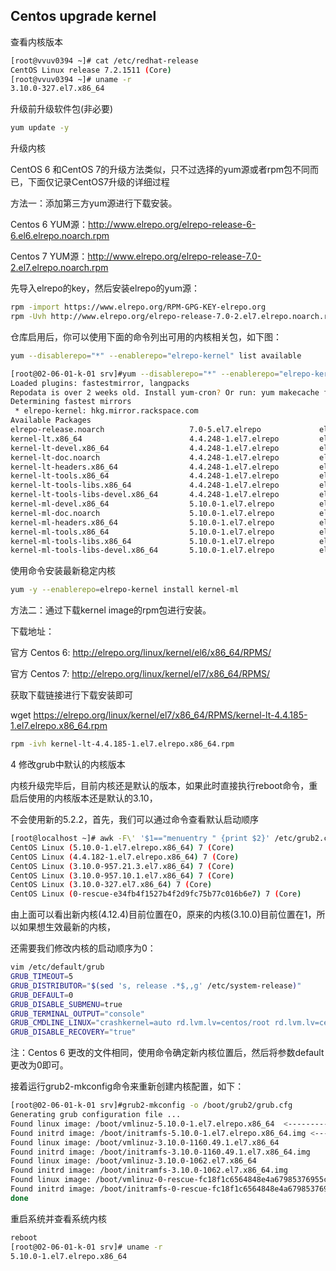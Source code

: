 ## Centos upgrade kernel

查看内核版本

```sh
[root@vvuv0394 ~]# cat /etc/redhat-release 
CentOS Linux release 7.2.1511 (Core) 
[root@vvuv0394 ~]# uname -r
3.10.0-327.el7.x86_64
```

升级前升级软件包(非必要)

```sh
yum update -y
```

升级内核

CentOS 6 和CentOS 7的升级方法类似，只不过选择的yum源或者rpm包不同而已，下面仅记录CentOS7升级的详细过程

方法一：添加第三方yum源进行下载安装。

Centos 6 YUM源：http://www.elrepo.org/elrepo-release-6-6.el6.elrepo.noarch.rpm

Centos 7 YUM源：http://www.elrepo.org/elrepo-release-7.0-2.el7.elrepo.noarch.rpm

先导入elrepo的key，然后安装elrepo的yum源：

```sh
rpm -import https://www.elrepo.org/RPM-GPG-KEY-elrepo.org
rpm -Uvh http://www.elrepo.org/elrepo-release-7.0-2.el7.elrepo.noarch.rpm
```

仓库启用后，你可以使用下面的命令列出可用的内核相关包，如下图：

```sh
yum --disablerepo="*" --enablerepo="elrepo-kernel" list available
```

```sh
[root@02-06-01-k-01 srv]#yum --disablerepo="*" --enablerepo="elrepo-kernel" list available
Loaded plugins: fastestmirror, langpacks
Repodata is over 2 weeks old. Install yum-cron? Or run: yum makecache fast
Determining fastest mirrors
 * elrepo-kernel: hkg.mirror.rackspace.com
Available Packages
elrepo-release.noarch                   7.0-5.el7.elrepo             elrepo-kernel
kernel-lt.x86_64                        4.4.248-1.el7.elrepo         elrepo-kernel
kernel-lt-devel.x86_64                  4.4.248-1.el7.elrepo         elrepo-kernel
kernel-lt-doc.noarch                    4.4.248-1.el7.elrepo         elrepo-kernel
kernel-lt-headers.x86_64                4.4.248-1.el7.elrepo         elrepo-kernel
kernel-lt-tools.x86_64                  4.4.248-1.el7.elrepo         elrepo-kernel
kernel-lt-tools-libs.x86_64             4.4.248-1.el7.elrepo         elrepo-kernel
kernel-lt-tools-libs-devel.x86_64       4.4.248-1.el7.elrepo         elrepo-kernel
kernel-ml-devel.x86_64                  5.10.0-1.el7.elrepo          elrepo-kernel
kernel-ml-doc.noarch                    5.10.0-1.el7.elrepo          elrepo-kernel
kernel-ml-headers.x86_64                5.10.0-1.el7.elrepo          elrepo-kernel
kernel-ml-tools.x86_64                  5.10.0-1.el7.elrepo          elrepo-kernel
kernel-ml-tools-libs.x86_64             5.10.0-1.el7.elrepo          elrepo-kernel
kernel-ml-tools-libs-devel.x86_64       5.10.0-1.el7.elrepo          elrepo-kernel
```

使用命令安装最新稳定内核

```sh
yum -y --enablerepo=elrepo-kernel install kernel-ml
```

方法二：通过下载kernel image的rpm包进行安装。

下载地址：

官方 Centos 6: http://elrepo.org/linux/kernel/el6/x86_64/RPMS/

官方 Centos 7: http://elrepo.org/linux/kernel/el7/x86_64/RPMS/

获取下载链接进行下载安装即可

wget https://elrepo.org/linux/kernel/el7/x86_64/RPMS/kernel-lt-4.4.185-1.el7.elrepo.x86_64.rpm

```sh
rpm -ivh kernel-lt-4.4.185-1.el7.elrepo.x86_64.rpm
```

4 修改grub中默认的内核版本

内核升级完毕后，目前内核还是默认的版本，如果此时直接执行reboot命令，重启后使用的内核版本还是默认的3.10，

不会使用新的5.2.2，首先，我们可以通过命令查看默认启动顺序

```sh
[root@localhost ~]# awk -F\' '$1=="menuentry " {print $2}' /etc/grub2.cfg
CentOS Linux (5.10.0-1.el7.elrepo.x86_64) 7 (Core)
CentOS Linux (4.4.182-1.el7.elrepo.x86_64) 7 (Core)
CentOS Linux (3.10.0-957.21.3.el7.x86_64) 7 (Core)
CentOS Linux (3.10.0-957.10.1.el7.x86_64) 7 (Core)
CentOS Linux (3.10.0-327.el7.x86_64) 7 (Core)
CentOS Linux (0-rescue-e34fb4f1527b4f2d9fc75b77c016b6e7) 7 (Core)
```

由上面可以看出新内核(4.12.4)目前位置在0，原来的内核(3.10.0)目前位置在1，所以如果想生效最新的内核，

还需要我们修改内核的启动顺序为0：

```sh
vim /etc/default/grub
GRUB_TIMEOUT=5
GRUB_DISTRIBUTOR="$(sed 's, release .*$,,g' /etc/system-release)"
GRUB_DEFAULT=0
GRUB_DISABLE_SUBMENU=true
GRUB_TERMINAL_OUTPUT="console"
GRUB_CMDLINE_LINUX="crashkernel=auto rd.lvm.lv=centos/root rd.lvm.lv=centos/swap rhgb quiet"
GRUB_DISABLE_RECOVERY="true"
```

注：Centos 6 更改的文件相同，使用命令确定新内核位置后，然后将参数default更改为0即可。

接着运行grub2-mkconfig命令来重新创建内核配置，如下：

```sh
[root@02-06-01-k-01 srv]#grub2-mkconfig -o /boot/grub2/grub.cfg
Generating grub configuration file ...
Found linux image: /boot/vmlinuz-5.10.0-1.el7.elrepo.x86_64  <---------
Found initrd image: /boot/initramfs-5.10.0-1.el7.elrepo.x86_64.img <---------
Found linux image: /boot/vmlinuz-3.10.0-1160.49.1.el7.x86_64
Found initrd image: /boot/initramfs-3.10.0-1160.49.1.el7.x86_64.img
Found linux image: /boot/vmlinuz-3.10.0-1062.el7.x86_64
Found initrd image: /boot/initramfs-3.10.0-1062.el7.x86_64.img
Found linux image: /boot/vmlinuz-0-rescue-fc18f1c6564848e4a67985376955cf2e
Found initrd image: /boot/initramfs-0-rescue-fc18f1c6564848e4a67985376955cf2e.img
done
```

重启系统并查看系统内核
```sh
reboot
[root@02-06-01-k-01 srv]# uname -r
5.10.0-1.el7.elrepo.x86_64
```
